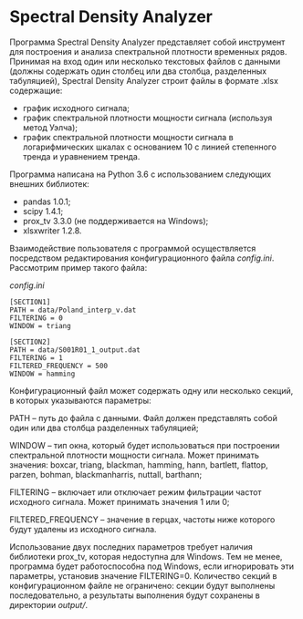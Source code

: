 Spectral Density Analyzer
=========================
Программа Spectral Density Analyzer представляет собой инструмент для построения и анализа спектральной плотности временных рядов. Принимая на вход один или несколько текстовых файлов с данными (должны содержать один столбец или два столбца, разделенных табуляцией), Spectral Density Analyzer строит файлы в формате .xlsx содержащие:
- график исходного сигнала;
- график спектральной плотности мощности сигнала (используя метод Уэлча);
- график спектральной плотности мощности сигнала в логарифмических шкалах с основанием 10 с линией степенного тренда и уравнением тренда.

Программа написана на Python 3.6 с использованием следующих внешних библиотек:
- pandas 1.0.1;
- scipy 1.4.1;
- prox_tv 3.3.0 (не поддерживается на Windows);
- xlsxwriter 1.2.8.

Взаимодействие пользователя с программой осуществляется посредством редактирования конфигурационного файла *config.ini*. Рассмотрим пример такого файла:
 
*config.ini*

```
[SECTION1]
PATH = data/Poland_interp_v.dat
FILTERING = 0
WINDOW = triang

[SECTION2]
PATH = data/S001R01_1_output.dat
FILTERING = 1
FILTERED_FREQUENCY = 500
WINDOW = hamming
```

Конфигурационный файл может содержать одну или несколько секций, в которых указываются параметры:

PATH – путь до файла с данными. Файл должен представлять собой один или два столбца разделенных табуляцией;

WINDOW – тип окна, который будет использоваться при построении спектральной плотности мощности сигнала. Может принимать значения: boxcar, triang, blackman, hamming, hann, bartlett, flattop, parzen, bohman, blackmanharris, nuttall, barthann;

FILTERING – включает или отключает режим фильтрации частот исходного сигнала. Может принимать значения 1 или 0;

FILTERED_FREQUENCY – значение в герцах, частоты ниже которого будут удалены из исходного сигнала.

Использование двух последних параметров требует наличия библиотеки prox_tv, которая недоступна для Windows. Тем не менее, программа будет работоспособна под Windows, если игнорировать эти параметры, установив значение FILTERING=0.
Количество секций в конфигурационном файле не ограничено: секции будут выполнены последовательно, а результаты выполнения будут сохранены в директории *output/*.
